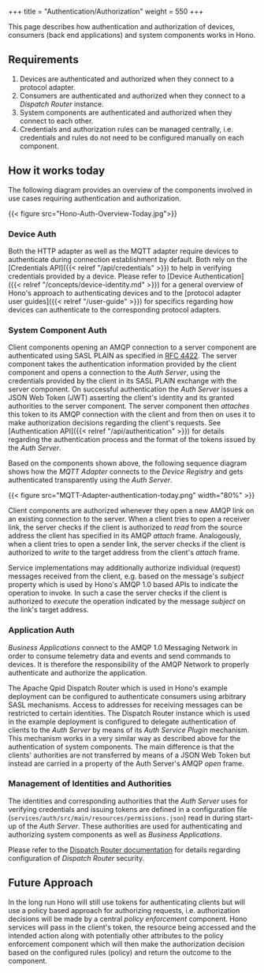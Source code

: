 +++
title = "Authentication/Authorization"
weight = 550
+++

This page describes how authentication and authorization of devices, consumers (back end applications) and system components works in Hono.
<!--more-->

## Requirements

1. Devices are authenticated and authorized when they connect to a protocol adapter.
1. Consumers are authenticated and authorized when they connect to a *Dispatch Router* instance.
1. System components are authenticated and authorized when they connect to each other.
1. Credentials and authorization rules can be managed centrally, i.e. credentials and rules do not need to be configured manually on each component.

## How it works today

The following diagram provides an overview of the components involved in use cases requiring authentication and authorization.

{{< figure src="Hono-Auth-Overview-Today.jpg">}}

### Device Auth

Both the HTTP adapter as well as the MQTT adapter require devices to authenticate during connection establishment by default. Both rely on the [Credentials API]({{< relref "/api/credentials" >}}) to help in verifying credentials provided by a device. Please refer to [Device Authentication]({{< relref "/concepts/device-identity.md" >}}) for a general overview of Hono's approach to authenticating devices and to the [protocol adapter user guides]({{< relref "/user-guide" >}}) for specifics regarding how devices can authenticate to the corresponding protocol adapters.

### System Component Auth

Client components opening an AMQP connection to a server component are authenticated using SASL PLAIN as specified in [RFC 4422](https://tools.ietf.org/html/rfc4422). The server component takes the authentication information provided by the client component and opens a connection to the *Auth Server*, using the credentials provided by the client in its SASL PLAIN exchange with the server component. On successful authentication the *Auth Server* issues a JSON Web Token (JWT) asserting the client's identity and its granted authorities to the server component. The server component then *attaches* this token to its AMQP connection with the client and from then on uses it to make authorization decisions regarding the client's requests. See [Authentication API]({{< relref "/api/authentication" >}}) for details regarding the authentication process and the format of the tokens issued by the *Auth Server*.

Based on the components shown above, the following sequence diagram shows how the *MQTT Adapter* connects to the *Device Registry* and gets authenticated transparently using the *Auth Server*.

{{< figure src="MQTT-Adapter-authentication-today.png" width="80%" >}}

Client components are authorized whenever they open a new AMQP link on an existing connection to the server. When a client tries to open a receiver link, the server checks if the client is authorized to *read* from the source address the client has specified in its AMQP *attach* frame. Analogously, when a client tries to open a sender link, the server checks if the client is authorized to *write* to the target address from the client's *attach* frame.

Service implementations may additionally authorize individual (request) messages received from the client, e.g. based on the message's *subject* property which is used by Hono's AMQP 1.0 based APIs to indicate the operation to invoke. In such a case the server checks if the client is authorized to *execute* the operation indicated by the message *subject* on the link's target address.

### Application Auth

*Business Applications* connect to the AMQP 1.0 Messaging Network in order to consume telemetry data and events and send commands to devices. It is therefore the responsibility of the AMQP Network to properly authenticate and authorize the application.

The Apache Qpid Dispatch Router which is used in Hono's example deployment can be configured to authenticate consumers using arbitrary SASL mechanisms. Access to addresses for receiving messages can be restricted to certain identities. The Dispatch Router instance which is used in the example deployment is configured to delegate authentication of clients to the *Auth Server* by means of its *Auth Service Plugin* mechanism. This mechanism works in a very similar way as described above for the authentication of system components. The main difference is that the clients' authorities are not transferred by means of a JSON Web Token but instead are carried in a property of the Auth Server's AMQP *open* frame.

### Management of Identities and Authorities

The identities and corresponding authorities that the *Auth Server* uses for verifying credentials and issuing tokens are defined in a configuration file (`services/auth/src/main/resources/permissions.json`) read in during start-up of the *Auth Server*. These authorities are used for authenticating and authorizing system components as well as *Business Applications*.

Please refer to the [Dispatch Router documentation](http://qpid.apache.org/components/dispatch-router/index.html) for details regarding configuration of *Dispatch Router* security.

## Future Approach

In the long run Hono will still use tokens for authenticating clients but will use a policy based approach for authorizing requests, i.e. authorization decisions will be made by a central *policy enforcement* component. Hono services will pass in the client's token, the resource being accessed and the intended action along with potentially other attributes to the policy enforcement component which will then make the authorization decision based on the configured rules (policy) and return the outcome to the component.
